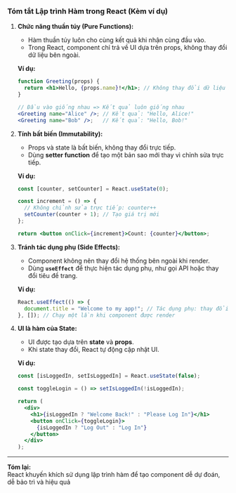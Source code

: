 ### Tóm tắt Lập trình Hàm trong React (Kèm ví dụ)

1. **Chức năng thuần túy (Pure Functions):**  
   - Hàm thuần túy luôn cho cùng kết quả khi nhận cùng đầu vào.  
   - Trong React, component chỉ trả về UI dựa trên props, không thay đổi dữ liệu bên ngoài.

   **Ví dụ:**  
   ```jsx
   function Greeting(props) {
     return <h1>Hello, {props.name}!</h1>; // Không thay đổi dữ liệu bên ngoài
   }

   // Đầu vào giống nhau => Kết quả luôn giống nhau
   <Greeting name="Alice" />; // Kết quả: "Hello, Alice!"
   <Greeting name="Bob" />;   // Kết quả: "Hello, Bob!"
   ```

2. **Tính bất biến (Immutability):**  
   - Props và state là bất biến, không thay đổi trực tiếp.  
   - Dùng **setter function** để tạo một bản sao mới thay vì chỉnh sửa trực tiếp.

   **Ví dụ:**  
   ```jsx
   const [counter, setCounter] = React.useState(0);

   const increment = () => {
     // Không chỉnh sửa trực tiếp: counter++
     setCounter(counter + 1); // Tạo giá trị mới
   };

   return <button onClick={increment}>Count: {counter}</button>;
   ```

3. **Tránh tác dụng phụ (Side Effects):**  
   - Component không nên thay đổi hệ thống bên ngoài khi render.  
   - Dùng **`useEffect`** để thực hiện tác dụng phụ, như gọi API hoặc thay đổi tiêu đề trang.

   **Ví dụ:**  
   ```jsx
   React.useEffect(() => {
     document.title = "Welcome to my app!"; // Tác dụng phụ: thay đổi tiêu đề trang
   }, []); // Chạy một lần khi component được render
   ```

4. **UI là hàm của State:**  
   - UI được tạo dựa trên **state** và **props**.  
   - Khi state thay đổi, React tự động cập nhật UI.

   **Ví dụ:**  
   ```jsx
   const [isLoggedIn, setIsLoggedIn] = React.useState(false);

   const toggleLogin = () => setIsLoggedIn(!isLoggedIn);

   return (
     <div>
       <h1>{isLoggedIn ? "Welcome Back!" : "Please Log In"}</h1>
       <button onClick={toggleLogin}>
         {isLoggedIn ? "Log Out" : "Log In"}
       </button>
     </div>
   );
   ```

---

**Tóm lại:**  
React khuyến khích sử dụng lập trình hàm để tạo component dễ dự đoán, dễ bảo trì và hiệu quả